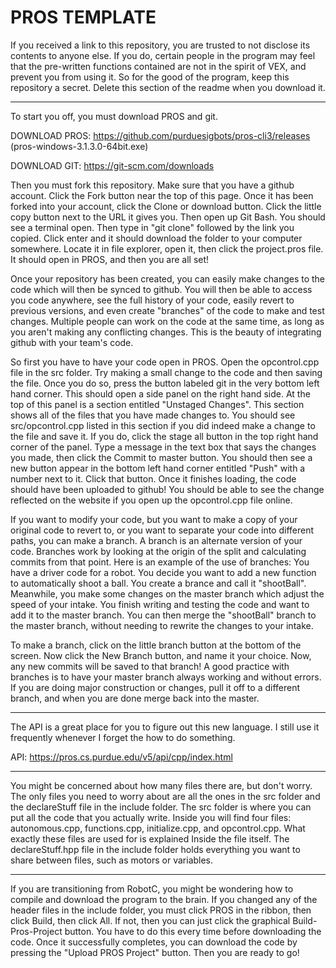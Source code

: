 # PROS TEMPLATE
If you received a link to this repository, you are trusted to not disclose its contents to anyone else. If you do, certain people in the program may feel that the pre-written functions contained are not in the spirit of VEX, and prevent you from using it. So for the good of the program, keep this repository a secret. Delete this section of the readme when you download it. 

-----------------------------------------------------------------------------------------------------

To start you off, you must download PROS and git.

DOWNLOAD PROS: https://github.com/purduesigbots/pros-cli3/releases (pros-windows-3.1.3.0-64bit.exe)

DOWNLOAD GIT: https://git-scm.com/downloads

Then you must fork this repository. Make sure that you have a github account. Click the Fork button near the top of this page. Once it has been forked into your account, click the Clone or download button. Click the little copy button next to the URL it gives you. Then open up Git Bash. You should see a terminal open. Then type in "git clone" followed by the link you copied. Click enter and it should download the folder to your computer somewhere. Locate it in file explorer, open it, then click the project.pros file. It should open in PROS, and then you are all set!

Once your repository has been created, you can easily make changes to the code which will then be synced to github. You will then be able to access you code anywhere, see the full history of your code, easily revert to previous versions, and even create "branches" of the code to make and test changes. Multiple people can work on the code at the same time, as long as you aren't making any conflicting changes. This is the beauty of integrating github with your team's code.

So first you have to have your code open in PROS. Open the opcontrol.cpp file in the src folder. Try making a small change to the code and then saving the file. Once you do so, press the button labeled git in the very bottom left hand corner. This should open a side panel on the right hand side. At the top of this panel is a section entitled "Unstaged Changes". This section shows all of the files that you have made changes to. You should see src/opcontrol.cpp listed in this section if you did indeed make a change to the file and save it. If you do, click the stage all button in the top right hand corner of the panel. Type a message in the text box that says the changes you made, then click the Commit to master button. You should then see a new button appear in the bottom left hand corner entitled "Push" with a number next to it. Click that button. Once it finishes loading, the code should have been uploaded to github! You should be able to see the change reflected on the website if you open up the opcontrol.cpp file online.

If you want to modify your code, but you want to make a copy of your original code to revert to, or you want to separate your code into different paths, you can make a branch. A branch is an alternate version of your code. Branches work by looking at the origin of the split and calculating commits from that point. Here is an example of the use of branches: You have a driver code for a robot. You decide you want to add a new function to automatically shoot a ball. You create a brance and call it "shootBall". Meanwhile, you make some changes on the master branch which adjust the speed of your intake. You finish writing and testing the code and want to add it to the master branch. You can then merge the "shootBall" branch to the master branch, without needing to rewrite the changes to your intake.

To make a branch, click on the little branch button at the bottom of the screen. Now click the New Branch button, and name it your choice. Now, any new commits will be saved to that branch! A good practice with branches is to have your master branch always working and without errors. If you are doing major construction or changes, pull it off to a different branch, and when you are done merge back into the master.

-----------------------------------------------------------------------------------------------------

The API is a great place for you to figure out this new language. I still use it frequently whenever
I forget the how to do something.

API: https://pros.cs.purdue.edu/v5/api/cpp/index.html

------------------------------------------------------------------------------------------------------

You might be concerned about how many files there are, but don't worry. The only files you need to worry
about are all the ones in the src folder and the declareStuff file in the include folder. The src folder
is where you can put all the code that you actually write. Inside you will find four files: autonomous.cpp,
functions.cpp, initialize.cpp, and opcontrol.cpp. What exactly these files are used for is explained Inside
the file itself. The declareStuff.hpp file in the include folder holds everything you want to share between
files, such as motors or variables.

-------------------------------------------------------------------------------------------------------

If you are transitioning from RobotC, you might be wondering how to compile and download the program to the
brain. If you changed any of the header files in the include folder, you must click PROS in the ribbon, then
click Build, then click All. If not, then you can just click the graphical Build-Pros-Project button. You have
to do this every time before downloading the code. Once it successfully completes, you can download the code
by pressing the "Upload PROS Project" button. Then you are ready to go!
